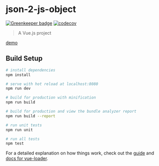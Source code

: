 # json-2-js-object

[![Greenkeeper badge](https://badges.greenkeeper.io/wilf312/json2jsObject.svg)](https://greenkeeper.io/)
[![codecov](https://codecov.io/gh/wilf312/json2jsObject/branch/master/graph/badge.svg)](https://codecov.io/gh/wilf312/json2jsObject)
> A Vue.js project

[demo](https://wilf312.github.io/json2jsObject/)
## Build Setup

``` bash
# install dependencies
npm install

# serve with hot reload at localhost:8080
npm run dev

# build for production with minification
npm run build

# build for production and view the bundle analyzer report
npm run build --report

# run unit tests
npm run unit

# run all tests
npm test
```

For a detailed explanation on how things work, check out the [guide](http://vuejs-templates.github.io/webpack/) and [docs for vue-loader](http://vuejs.github.io/vue-loader).
